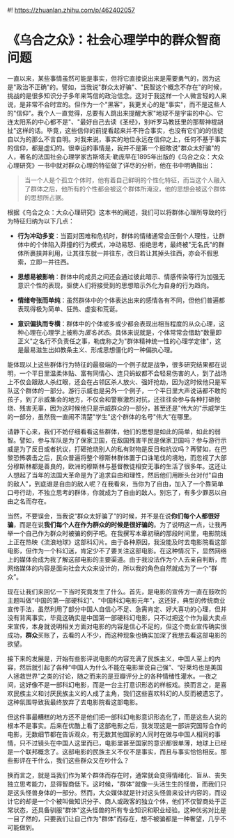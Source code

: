 #! https://zhuanlan.zhihu.com/p/462402057

# 《乌合之众》：社会心理学中的群众智商问题

一直以来，某些事情虽然可能是事实，但将它直接说出来是需要勇气的，因为这是"政治不正确"的。譬如，当我说"群众太好骗"、"民智这个概念不存在"的时候，挑战的是很多知识分子多年来笃信的政治信念。这对于我这样一个人微言轻的人来说，是非常不合时宜的。但作为一个"黑客"，我更关心的是"事实"，而不是这些人的"信仰"。我个人一直觉得，总要有人跳出来提醒大家"地球不是宇宙的中心、它连太阳系的中心都不是"、"最好自己去读《圣经》，别听罗马教廷里的那帮神棍胡扯"这样的话。毕竟，这些信仰的前提看起来并不符合事实，也没有它们的的信徒自以为的那么不言自明。对我来说，事实的地位永远在信仰之上，任何不基于事实的信仰，都是虚幻的。很幸运的事情是，我并不是第一个胆敢说"群众太好骗"的人，著名的法国社会心理学家古斯塔夫·勒庞早在1895年出版的《乌合之众：大众心理研究》一书中就对群众心理的特征做了详尽的分析，他在书中明确指出：

> 当一个人是个孤立个体时，他有着自己鲜明的个性化特征，而当这个人融入了群体之后，他所有的个性都会被这个群体所淹没，他的思想会被这个群体的思想所占据。

根据《乌合之众：大众心理研究》这本书的阐述，我们可以将群体心理所导致的行为特征归纳为以下几点：

- **行为冲动多变**：当面对困难和危机时，群体的情绪通常会压倒个人理性，让群体中的个体陷入莽撞的行为模式，冲动易怒、拒绝思考，最终被"无名氏"的群体所裹挟并利用，让其往东就一并往东，改日若让其掉头往西，亦会不假思索，立即一并往西。

- **思想易被影响**：群体中的成员之间还会通过彼此暗示、情感传染等行为加强无意识个性的表现，驱使人们将接受到的思想暗示外化为自身的行为趋向。

- **情绪夸张而单纯**：虽然群体中的个体表达出来的感情各有不同，但他们普遍都表现得极为简单、狂热、虚妄和荒诞。

- **意识偏执而专横**：群体中的个体或多或少都会表现出相当程度的从众心理，这种心理在心理学上被称为*匿名状态*。具体来说就是，个体常常会借助"数量即正义"之名行不负责任之事，勒庞称之为"群体精神统一性的心理学定律"，这是最易滋生出如教条主义、形成思想僵化的一种偏执心理。

能体现以上这些群体行为特征的最极端的一个例子就是战争，很多研究结果都在说明，一个平日里温柔体贴、富有同情心、连只蚂蚁都不会轻易伤害的人，到了战场上不仅会跟敌人杀红眼，还会在占领区杀人放火、强奸抢劫，因为这时候他只是军队这个群体的一部分。游行示威也是另外一个例子，一个平日里大声说话都不敢的孩子，到了示威集会的地方，不仅会和警察激烈对抗，还往往会参与各种打砸抢烧、残害无辜，因为这时候他只是示威群众的一部分，甚至还是"伟大的"示威学生的一部分，虽然我一直闹不清楚"学生"这个群体的名号"伟大"在哪里。

请静下心来，我们不妨仔细看看这些群体，他们的思想是如此的简单，如此的弱智。譬如，参与军队是为了保家卫国，在敌国残害平民是保家卫国吗？参与游行示威是为了反日或者抗议，打砸抢烧别人的私有财物是反日和抗议吗？再譬如，在巴黎恐怖袭击之后，民众普遍将整个穆斯林群体置于口诛笔伐的境地，而忽视了大部分穆斯林都是善良的，欧洲的穆斯林与基督教徒相安无事的生活了很多年。这还让人想起了当年的法国大革命是为了追求自由和理性，然后他们用断头台对付"自由的敌人"，到底谁是自由的敌人呢？在我看来，当你为了自由，加入了一个靠简单口号行动，不独立思考的群体，你就成为了自由的敌人。别忘了，有多少罪恶以自由之名而存在。

当然，不要误会，当我说“群众太好骗了”的时候，并不是在说**你们每个人都很好骗**，而是在说**我们每个人在作为群众的时候是很好骗的**。为了说明这一点，让我再举一个自己作为群众时被骗的例子吧。在我撰写本章初稿的那段时间里，电影院线上正在热映《流浪地球》这部科幻片。由于各种原因，我没能及时去电影院看这部电影，但作为一个科幻迷，肯定少不了要关注这部电影。在这种情况下，显然网络上的媒体会成为我了解这部电影的主要渠道。由于我没法作为个人去亲自判断，而网络媒体的内容是面向社会大众来设计的，所以我的角色自然就成为了一个“群众”。

现在让我们来回忆一下当时究竟发生了什么。首先，是电影的宣传方一直在鼓吹的主题叫做“中国的第一部硬科幻”、“中国科幻电影元年”，这还好，典型的传统商业宣传手法，虽然利用了部分中国人自信心不足、急需肯定、好大喜功的心理，但并没有背离事实，毕竟这确实是中国第一部硬科幻电影，只不过把这个作为最大卖点来宣传，本身就说明相关方面对电影的内容是信心不足的，但这个商业宣传确实很成功，**群众**买账了，去看的人不少，而这种现象也确实加深了我想去看这部电影的欲望。

接下来的发展是，开始有些影评说电影的内容充满了民族主义，中国人至上的内容，然后就引起了各种“中国人为什么不能在电影里说自己强”、“好莱坞也是美国人拯救世界”之类的讨论，随之而来的是豆瓣评分上的各种情绪性灌水。一夜之间，这好像不是一部科幻电影，而是一台主打意识形态的样板戏。换而言之，是喜欢民族主义和讨厌民族主义的人成了主角，我们这些喜欢科幻的人反而被遗忘了。这种氛围导致我最终放弃了去电影院看这部电影。

但这件事最糟糕的地方还不是他们把一部科幻电影意识形态化了，而是这些人说的根本不是事实。后来在优酷上看了这部电影之后，我发现这是一部讲究国际合作的电影，无数细节都在告诉观众，有无数其他国家的人同时在做与中国人相同的事情，只不过镜头在中国人这里而已，电影里甚至国家的意识都很单薄，地球上已经是一个联邦概念了。这部电影的民族主义不仅不是事实，而且与事实恰恰相反。那些影评在干什么，我们这些群众又在吵什么？

换而言之，就是当我们作为某个群体而存在时，通常就会变得情绪化、盲从、丧失独立思考能力，显得智商低下。这时候，"群体"就像一头活生生的怪兽，而我们只是这头怪兽身体的一部分。然而，大众媒体就是针对这头怪兽来设计内容的，而设计它的却是一个个被叫做知识分子、商人或政客的独立个体，他们不仅智商处于正常状态，还具备驯服"群体"这头怪兽的所有专业知识和职业经验。这种优劣对比是一目了然的，只要我们让自己作为"群体"而存在，想不被骗都是一种奢望，几乎不可能做到。
